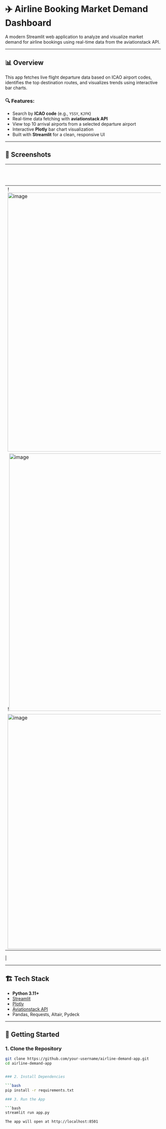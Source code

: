 # ✈️ Airline Booking Market Demand Dashboard

A modern Streamlit web application to analyze and visualize market demand for airline bookings using real-time data from the aviationstack API.

---

## 📊 Overview

This app fetches live flight departure data based on ICAO airport codes, identifies the top destination routes, and visualizes trends using interactive bar charts.

### 🔍 Features:
- Search by **ICAO code** (e.g., `YSSY`, `KJFK`)
- Real-time data fetching with **aviationstack API**
- View top 10 arrival airports from a selected departure airport
- Interactive **Plotly** bar chart visualization
- Built with **Streamlit** for a clean, responsive UI

---

## 📸 Screenshots

| Input ICAO Code | Sample Route Insights |
|------------------|------------------------|
| !<img width="1916" height="837" alt="image" src="https://github.com/user-attachments/assets/5d1c91ef-70ea-4f39-86e1-8cbcfa167c9c" />
 | !<img width="1557" height="832" alt="image" src="https://github.com/user-attachments/assets/6f151ded-b613-4e02-a96b-37a83c502926" />
|<img width="1511" height="759" alt="image" src="https://github.com/user-attachments/assets/50efe1d1-1ae9-427f-b398-445cd2d09da5" />
|

---

## 🏗️ Tech Stack

- **Python 3.11+**
- [Streamlit](https://streamlit.io/)
- [Plotly](https://plotly.com/)
- [Aviationstack API](https://aviationstack.com/)
- Pandas, Requests, Altair, Pydeck

---

## 🚀 Getting Started

### 1. Clone the Repository

```bash
git clone https://github.com/your-username/airline-demand-app.git
cd airline-demand-app


### 2. Install Dependencies

```bash
pip install -r requirements.txt

### 3. Run the App

```bash
streamlit run app.py

The app will open at http://localhost:8501

